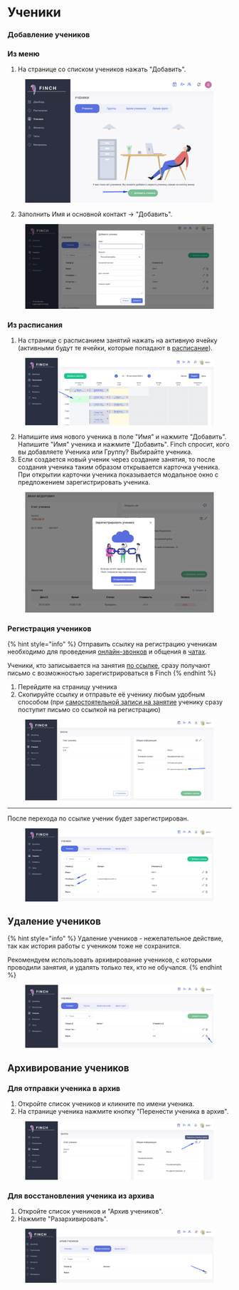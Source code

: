 # Ученики

### Добавление учеников&#x20;

### Из меню

1. На странице со списком учеников нажать "Добавить".

<figure><img src="../.gitbook/assets/image (44).png" alt=""><figcaption></figcaption></figure>

2. Заполнить Имя и основной контакт ->  "Добавить".

<figure><img src="../.gitbook/assets/image (76).png" alt=""><figcaption></figcaption></figure>

### Из расписания

1. На странице с расписанием занятий нажать на активную ячейку (активными будут те ячейки, которые попадают в [расписание](../zanyatiya-i-videozvonki/raspisanie.md)).

<figure><img src="../.gitbook/assets/image (77).png" alt=""><figcaption></figcaption></figure>

2. Напишите имя  нового ученика в поле "Имя" и нажмите "Добавить". Напишите  "Имя" ученика и нажмите "Добавить". Finch спросит, кого вы добавляете Ученика или Группу? Выбирайте ученика.
3. Если создается новый ученик через создание занятия, то после создания ученика таким образом открывается карточка ученика. При открытии карточки ученика показывается модальное окно с предложением зарегистрировать ученика.

<figure><img src="../.gitbook/assets/image (18).png" alt=""><figcaption></figcaption></figure>

### Регистрация учеников&#x20;

{% hint style="info" %}
Отправить ссылку на регистрацию ученикам необходимо для проведения [онлайн-звонков](../zanyatiya-i-videozvonki/provedenie-zanyatii-v-onlain-formate/) и общения в [чатах](../uvedomleniya-i-chaty/chaty.md).&#x20;

Ученики, кто записывается на занятия [по ссылке](../rekomendacii/ssylka-zapis-na-probnoe.md), сразу получают письмо с возможностью зарегистрироваться в Finch
{% endhint %}

1. Перейдите на страницу ученика
2. Скопируйте ссылку и отправьте её ученику любым удобным способом (при [самостоятельной записи на занятие](../rekomendacii/ssylka-zapis-na-probnoe.md) ученику сразу поступит письмо со ссылкой на регистрацию)

<figure><img src="../.gitbook/assets/image (66).png" alt=""><figcaption></figcaption></figure>

***

После перехода по ссылке ученик будет зарегистрирован.

<figure><img src="../.gitbook/assets/image (79).png" alt=""><figcaption></figcaption></figure>

## Удаление учеников

{% hint style="info" %}
Удаление учеников - нежелательное действие, так как история работы  с учеником тоже не сохранится. &#x20;

Рекомендуем использовать архивирование учеников, с которыми проводили занятия, и удалять только тех, кто не обучался.
{% endhint %}

<figure><img src="../.gitbook/assets/image (67).png" alt=""><figcaption></figcaption></figure>

## Архивирование учеников&#x20;

### Для отправки ученика в архив

1. Откройте список учеников и кликните по имени ученика.
2. На странице ученика нажмите кнопку "Перенести ученика в архив".

<figure><img src="../.gitbook/assets/image (68).png" alt=""><figcaption></figcaption></figure>

### Для восстановления ученика из архива

1. Откройте список учеников и "Архив учеников".
2. Нажмите "Разархивировать".

<figure><img src="../.gitbook/assets/image (69).png" alt=""><figcaption></figcaption></figure>
